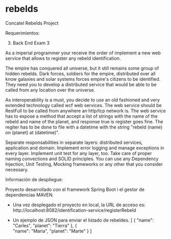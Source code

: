 # rebelds
Concatel Rebelds Project

Requerimientos:

3. Back End Exam 3

As a imperial programmer your receive the order of implement a new web service that allows to register any rebeld 
identification.

The empire has conquered all universe, but it still remains some group of hidden rebelds. Dark forces, soldiers for the empire,
distributed over all know galaxies and solar systems forces empire's citizens to be identified. They need you to develop a 
distributed service that would be able to be called from any location over the universe.

As interoperability is a must, you decide to use an old fashioned and very extended technology called wcf web services. 
The web service should be RestFull to be called from anywhere an http/tcp network is. The web service has to expose a method 
that accept a list of strings with the name of the rebeld and name of the planet, and response true is register goes fine. 
The regiter has to be done to file with a datetime with the string "rebeld (name) on (planet) at (datetime)".

Separate responsabilities in separate layers: distributed services, application and domain. Implement error logging and manage 
exceptions in every layer. Implement unit test for any layer, too. Take care of proper naming convections and SOLID principles.
You can use any Dependency Injection, Unit Testing, Mocking frameworks or any other that you consider necessary.

Información de despliegue:

Proyecto desarrollado con el framework Spring Boot i el gestor de dependencias MAVEN.
- Una vez desplegado el proyecto en local, la URL de acceso es:
    http://localhost:8082/identification-service/registerRebeld
    
- Un ejemplo de JSON para enviar el listado de rebeldes.
[
	{
        "name": "Carles",
        "planet": "Tierra"
    },
	{	
    	"name": "Maria",
		"planet": "Marte"
    }
]

